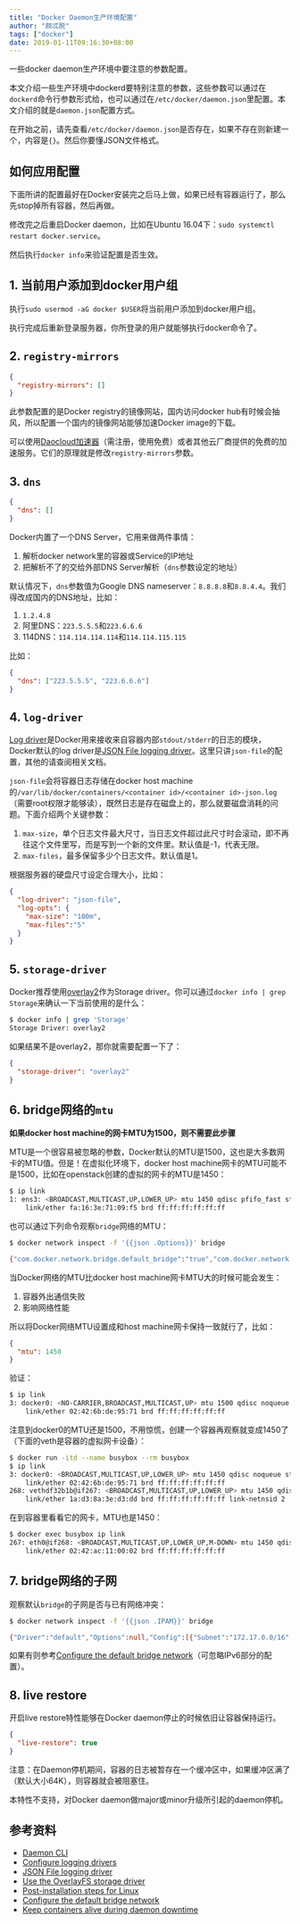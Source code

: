 ```yaml
---
title: "Docker Daemon生产环境配置"
author: "颇忒脱"
tags: ["docker"]
date: 2019-01-11T09:16:30+08:00
---
```


一些docker daemon生产环境中要注意的参数配置。

<!--more-->

本文介绍一些生产环境中dockerd要特别注意的参数，这些参数可以通过在`dockerd`命令行参数形式给，也可以通过在`/etc/docker/daemon.json`里配置。本文介绍的就是`daemon.json`配置方式。

在开始之前，请先查看`/etc/docker/daemon.json`是否存在，如果不存在则新建一个，内容是`{}`。然后你要懂JSON文件格式。

## 如何应用配置

下面所讲的配置最好在Docker安装完之后马上做，如果已经有容器运行了，那么先stop掉所有容器，然后再做。

修改完之后重启Docker daemon，比如在Ubuntu 16.04下：`sudo systemctl restart docker.service`。

然后执行`docker info`来验证配置是否生效。

## 1. 当前用户添加到docker用户组

执行`sudo usermod -aG docker $USER`将当前用户添加到docker用户组。

执行完成后重新登录服务器，你所登录的用户就能够执行docker命令了。

## 2. `registry-mirrors`

```json
{
  "registry-mirrors": []
}
```

此参数配置的是Docker registry的镜像网站，国内访问docker hub有时候会抽风，所以配置一个国内的镜像网站能够加速Docker image的下载。

可以使用[Daocloud加速器][daocloud-acc]（需注册，使用免费）或者其他云厂商提供的免费的加速服务。它们的原理就是修改`registry-mirrors`参数。

## 3. `dns`

```json
{
  "dns": []
}
```

Docker内置了一个DNS Server，它用来做两件事情：

1. 解析docker network里的容器或Service的IP地址
2. 把解析不了的交给外部DNS Server解析（`dns`参数设定的地址）

默认情况下，`dns`参数值为Google DNS nameserver：`8.8.8.8`和`8.8.4.4`。我们得改成国内的DNS地址，比如：

1. `1.2.4.8`
2. 阿里DNS：`223.5.5.5`和`223.6.6.6`
3. 114DNS：`114.114.114.114`和`114.114.115.115`

比如：

```json
{
  "dns": ["223.5.5.5", "223.6.6.6"]
}
```

## 4. `log-driver`

[Log driver][config-log-driver]是Docker用来接收来自容器内部`stdout/stderr`的日志的模块，Docker默认的log driver是[JSON File logging driver][json-file-log-driver]。这里只讲`json-file`的配置，其他的请查阅相关文档。

`json-file`会将容器日志存储在docker host machine的`/var/lib/docker/containers/<container id>/<container id>-json.log`（需要root权限才能够读），既然日志是存在磁盘上的，那么就要磁盘消耗的问题。下面介绍两个关键参数：

1. `max-size`，单个日志文件最大尺寸，当日志文件超过此尺寸时会滚动，即不再往这个文件里写，而是写到一个新的文件里。默认值是-1，代表无限。
2. `max-files`，最多保留多少个日志文件。默认值是1。

根据服务器的硬盘尺寸设定合理大小，比如：

```json
{
  "log-driver": "json-file",
  "log-opts": {
    "max-size": "100m",
    "max-files":"5"
  }
}
```

## 5. `storage-driver`

Docker推荐使用[overlay2][overlay2-driver]作为Storage driver。你可以通过`docker info | grep Storage`来确认一下当前使用的是什么：

```bash
$ docker info | grep 'Storage'
Storage Driver: overlay2
```

如果结果不是overlay2，那你就需要配置一下了：

```json
{
  "storage-driver": "overlay2"
}
```

## 6. bridge网络的`mtu`

**如果docker host machine的网卡MTU为1500，则不需要此步骤**

MTU是一个很容易被忽略的参数，Docker默认的MTU是1500，这也是大多数网卡的MTU值。但是！在虚拟化环境下，docker host machine网卡的MTU可能不是1500，比如在openstack创建的虚拟的网卡的MTU是1450：

```bash
$ ip link
1: ens3: <BROADCAST,MULTICAST,UP,LOWER_UP> mtu 1450 qdisc pfifo_fast state UP mode DEFAULT group default qlen 1000
    link/ether fa:16:3e:71:09:f5 brd ff:ff:ff:ff:ff:ff
```

也可以通过下列命令观察`bridge`网络的MTU：

```bash
$ docker network inspect -f '{{json .Options}}' bridge

{"com.docker.network.bridge.default_bridge":"true","com.docker.network.bridge.enable_icc":"true","com.docker.network.bridge.enable_ip_masquerade":"true","com.docker.network.bridge.host_binding_ipv4":"0.0.0.0","com.docker.network.bridge.name":"docker0","com.docker.network.driver.mtu":"1500"}
```

当Docker网络的MTU比docker host machine网卡MTU大的时候可能会发生：

1. 容器外出通信失败
2. 影响网络性能

所以将Docker网络MTU设置成和host machine网卡保持一致就行了，比如：

```json
{
  "mtu": 1450
}
```

验证：

```bash
$ ip link
3: docker0: <NO-CARRIER,BROADCAST,MULTICAST,UP> mtu 1500 qdisc noqueue state DOWN mode DEFAULT group default
    link/ether 02:42:6b:de:95:71 brd ff:ff:ff:ff:ff:ff
```

注意到docker0的MTU还是1500，不用惊慌，创建一个容器再观察就变成1450了（下面的veth是容器的虚拟网卡设备）：

```bash
$ docker run -itd --name busybox --rm busybox
$ ip link
3: docker0: <BROADCAST,MULTICAST,UP,LOWER_UP> mtu 1450 qdisc noqueue state UP mode DEFAULT group default
    link/ether 02:42:6b:de:95:71 brd ff:ff:ff:ff:ff:ff
268: vethdf32b1b@if267: <BROADCAST,MULTICAST,UP,LOWER_UP> mtu 1450 qdisc noqueue master docker0 state UP mode DEFAULT group default
    link/ether 1a:d3:8a:3e:d3:dd brd ff:ff:ff:ff:ff:ff link-netnsid 2
```

在到容器里看看它的网卡，MTU也是1450：

```bash
$ docker exec busybox ip link
267: eth0@if268: <BROADCAST,MULTICAST,UP,LOWER_UP,M-DOWN> mtu 1450 qdisc noqueue
    link/ether 02:42:ac:11:00:02 brd ff:ff:ff:ff:ff:ff
```

## 7. bridge网络的子网

观察默认`bridge`的子网是否与已有网络冲突：

```bash
$ docker network inspect -f '{{json .IPAM}}' bridge

{"Driver":"default","Options":null,"Config":[{"Subnet":"172.17.0.0/16","Gateway":"172.17.0.1"}]}
```

如果有则参考[Configure the default bridge network][docker-configure-the-default-bridge-network]（可忽略IPv6部分的配置）。

## 8. live restore

开启live restore特性能够在Docker daemon停止的时候依旧让容器保持运行。

```json
{
  "live-restore": true
}
```

注意：在Daemon停机期间，容器的日志被暂存在一个缓冲区中，如果缓冲区满了（默认大小64K），则容器就会被阻塞住。

本特性不支持，对Docker daemon做major或minor升级所引起的daemon停机。

## 参考资料

* [Daemon CLI][dockerd-options]
* [Configure logging drivers][config-log-driver]
* [JSON File logging driver][json-file-log-driver]
* [Use the OverlayFS storage driver][overlay2-driver]
* [Post-installation steps for Linux][docker-linux-postinstall]
* [Configure the default bridge network][docker-configure-the-default-bridge-network]
* [Keep containers alive during daemon downtime][live-restore]

[dockerd-options]: https://docs.docker.com/engine/reference/commandline/dockerd/
[daocloud-acc]: https://www.daocloud.io/mirror#accelerator-doc
[config-log-driver]: https://docs.docker.com/config/containers/logging/configure/
[json-file-log-driver]: https://docs.docker.com/config/containers/logging/json-file/
[overlay2-driver]: https://docs.docker.com/storage/storagedriver/overlayfs-driver/#configure-docker-with-the-overlay-or-overlay2-storage-driver
[docker-linux-postinstall]: https://docs.docker.com/install/linux/linux-postinstall/
[docker-configure-the-default-bridge-network]: https://docs.docker.com/network/bridge/#configure-the-default-bridge-network
[live-restore]: https://docs.docker.com/config/containers/live-restore/
